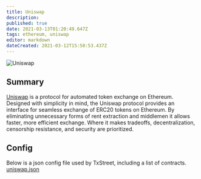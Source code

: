 ```yaml
---
title: Uniswap
description:
published: true
date: 2021-03-13T01:20:49.647Z
tags: ethereum, uniswap
editor: markdown
dateCreated: 2021-03-12T15:50:53.437Z
---
```


![Uniswap](https://txstreet.com/static/img/singles/house_logos/uniswap.png)

## Summary

<a href="https://app.uniswap.org" target="_blank">Uniswap</a> is a protocol for automated token exchange on Ethereum. Designed with simplicity in mind, the Uniswap protocol provides an interface for seamless exchange of ERC20 tokens on Ethereum. By eliminating unnecessary forms of rent extraction and middlemen it allows faster, more efficient exchange. Where it makes tradeoffs, decentralization, censorship resistance, and security are prioritized.

## Config

Below is a json config file used by TxStreet, including a list of contracts. [uniswap.json](/ethereum/houses/uniswap.json)